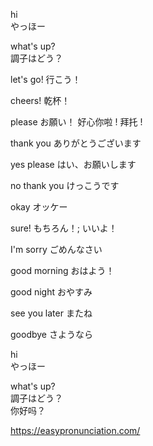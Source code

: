 
hi  
やっほー

what's up?  
調子はどう？

let's go!
行こう！

cheers!
乾杯！

please 
お願い！ 
好心你啦 ! 
拜托 ! 


thank you 
ありがとうございます 

yes please 
はい、お願いします

no thank you
けっこうです

okay
オッケー

sure!
もちろん！; いいよ！

I'm sorry
ごめんなさい

good morning
おはよう！

good night
おやすみ

see you later
またね

goodbye
さようなら



hi  
やっほー  

what's up?  
調子はどう？  
你好吗？  


https://easypronunciation.com/



